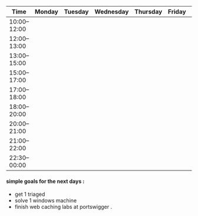 
| Time        | Monday | Tuesday | Wednesday | Thursday | Friday | Saturday | Sunday | note                       |
| ----------- | ------ | ------- | --------- | -------- | ------ | -------- | ------ | -------------------------- |
| 10:00–12:00 |        |         |           |          |        |          |        | THM                        |
| 12:00–13:00 |        |         |           |          |        |          |        | peace                      |
| 13:00–15:00 |        |         |           |          |        |          |        | HUNT                       |
| 15:00–17:00 |        |         |           |          |        |          |        | HUNT                       |
| 17:00–18:00 |        |         |           |          |        |          |        | peace                      |
| 18:00–20:00 |        |         |           |          |        |          |        | new bugs                   |
| 20:00–21:00 |        |         |           |          |        |          |        | peace                      |
| 21:00–22:00 |        |         |           |          |        |          |        | podcast(critical thinking) |
| 22:30–00:00 |        |         |           |          |        |          |        | CTF's (root me)            |


#### simple goals for the next days : 

- get 1 triaged
- solve 1 windows machine
- finish web caching labs at portswigger .